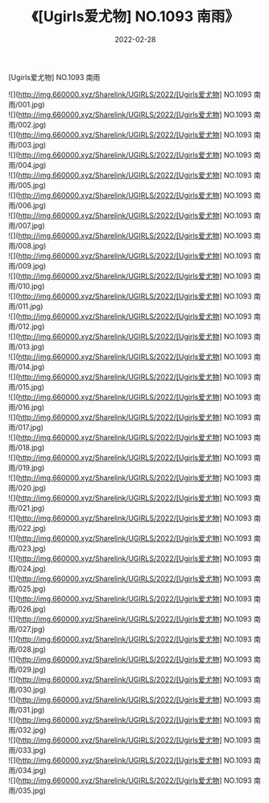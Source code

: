 ﻿---
layout: post
title:  《[Ugirls爱尤物] NO.1093 南雨》
date:   2022-02-28
img: http://img.660000.xyz/Sharelink/UGIRLS/2022/[Ugirls爱尤物] NO.1093 南雨/000.jpg
categories: [美女, 清纯, 唯美]
---

[Ugirls爱尤物] NO.1093 南雨

 ![](http://img.660000.xyz/Sharelink/UGIRLS/2022/[Ugirls爱尤物] NO.1093 南雨/001.jpg) <br>![](http://img.660000.xyz/Sharelink/UGIRLS/2022/[Ugirls爱尤物] NO.1093 南雨/002.jpg) <br>![](http://img.660000.xyz/Sharelink/UGIRLS/2022/[Ugirls爱尤物] NO.1093 南雨/003.jpg) <br>![](http://img.660000.xyz/Sharelink/UGIRLS/2022/[Ugirls爱尤物] NO.1093 南雨/004.jpg) <br>![](http://img.660000.xyz/Sharelink/UGIRLS/2022/[Ugirls爱尤物] NO.1093 南雨/005.jpg) <br>![](http://img.660000.xyz/Sharelink/UGIRLS/2022/[Ugirls爱尤物] NO.1093 南雨/006.jpg) <br>![](http://img.660000.xyz/Sharelink/UGIRLS/2022/[Ugirls爱尤物] NO.1093 南雨/007.jpg) <br>![](http://img.660000.xyz/Sharelink/UGIRLS/2022/[Ugirls爱尤物] NO.1093 南雨/008.jpg) <br>![](http://img.660000.xyz/Sharelink/UGIRLS/2022/[Ugirls爱尤物] NO.1093 南雨/009.jpg) <br>![](http://img.660000.xyz/Sharelink/UGIRLS/2022/[Ugirls爱尤物] NO.1093 南雨/010.jpg) <br>![](http://img.660000.xyz/Sharelink/UGIRLS/2022/[Ugirls爱尤物] NO.1093 南雨/011.jpg) <br>![](http://img.660000.xyz/Sharelink/UGIRLS/2022/[Ugirls爱尤物] NO.1093 南雨/012.jpg) <br>![](http://img.660000.xyz/Sharelink/UGIRLS/2022/[Ugirls爱尤物] NO.1093 南雨/013.jpg) <br>![](http://img.660000.xyz/Sharelink/UGIRLS/2022/[Ugirls爱尤物] NO.1093 南雨/014.jpg) <br>![](http://img.660000.xyz/Sharelink/UGIRLS/2022/[Ugirls爱尤物] NO.1093 南雨/015.jpg) <br>![](http://img.660000.xyz/Sharelink/UGIRLS/2022/[Ugirls爱尤物] NO.1093 南雨/016.jpg) <br>![](http://img.660000.xyz/Sharelink/UGIRLS/2022/[Ugirls爱尤物] NO.1093 南雨/017.jpg) <br>![](http://img.660000.xyz/Sharelink/UGIRLS/2022/[Ugirls爱尤物] NO.1093 南雨/018.jpg) <br>![](http://img.660000.xyz/Sharelink/UGIRLS/2022/[Ugirls爱尤物] NO.1093 南雨/019.jpg) <br>![](http://img.660000.xyz/Sharelink/UGIRLS/2022/[Ugirls爱尤物] NO.1093 南雨/020.jpg) <br>![](http://img.660000.xyz/Sharelink/UGIRLS/2022/[Ugirls爱尤物] NO.1093 南雨/021.jpg) <br>![](http://img.660000.xyz/Sharelink/UGIRLS/2022/[Ugirls爱尤物] NO.1093 南雨/022.jpg) <br>![](http://img.660000.xyz/Sharelink/UGIRLS/2022/[Ugirls爱尤物] NO.1093 南雨/023.jpg) <br>![](http://img.660000.xyz/Sharelink/UGIRLS/2022/[Ugirls爱尤物] NO.1093 南雨/024.jpg) <br>![](http://img.660000.xyz/Sharelink/UGIRLS/2022/[Ugirls爱尤物] NO.1093 南雨/025.jpg) <br>![](http://img.660000.xyz/Sharelink/UGIRLS/2022/[Ugirls爱尤物] NO.1093 南雨/026.jpg) <br>![](http://img.660000.xyz/Sharelink/UGIRLS/2022/[Ugirls爱尤物] NO.1093 南雨/027.jpg) <br>![](http://img.660000.xyz/Sharelink/UGIRLS/2022/[Ugirls爱尤物] NO.1093 南雨/028.jpg) <br>![](http://img.660000.xyz/Sharelink/UGIRLS/2022/[Ugirls爱尤物] NO.1093 南雨/029.jpg) <br>![](http://img.660000.xyz/Sharelink/UGIRLS/2022/[Ugirls爱尤物] NO.1093 南雨/030.jpg) <br>![](http://img.660000.xyz/Sharelink/UGIRLS/2022/[Ugirls爱尤物] NO.1093 南雨/031.jpg) <br>![](http://img.660000.xyz/Sharelink/UGIRLS/2022/[Ugirls爱尤物] NO.1093 南雨/032.jpg) <br>![](http://img.660000.xyz/Sharelink/UGIRLS/2022/[Ugirls爱尤物] NO.1093 南雨/033.jpg) <br>![](http://img.660000.xyz/Sharelink/UGIRLS/2022/[Ugirls爱尤物] NO.1093 南雨/034.jpg) <br>![](http://img.660000.xyz/Sharelink/UGIRLS/2022/[Ugirls爱尤物] NO.1093 南雨/035.jpg) <br>